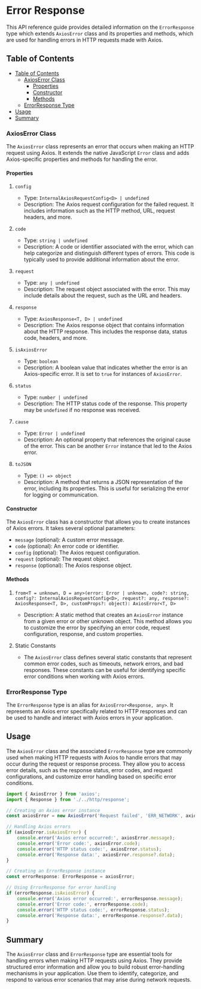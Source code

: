 # Error Response

This API reference guide provides detailed information on the `ErrorResponse` type which extends `AxiosError` class and its properties and methods, which are used for handling errors in HTTP requests made with Axios.

## Table of Contents

- [Table of Contents](#table-of-contents)
    - [AxiosError Class](#axioserror-class)
        - [Properties](#properties)
        - [Constructor](#constructor)
        - [Methods](#methods)
    - [ErrorResponse Type](#errorresponse-type)
- [Usage](#usage)
- [Summary](#summary)

### AxiosError Class

The `AxiosError` class represents an error that occurs when making an HTTP request using Axios. It extends the native JavaScript `Error` class and adds Axios-specific properties and methods for handling the error.

#### Properties

1. `config`
   - Type: `InternalAxiosRequestConfig<D> | undefined`
   - Description: The Axios request configuration for the failed request. It includes information such as the HTTP method, URL, request headers, and more.

2. `code`
   - Type: `string | undefined`
   - Description: A code or identifier associated with the error, which can help categorize and distinguish different types of errors. This code is typically used to provide additional information about the error.

3. `request`
   - Type: `any | undefined`
   - Description: The request object associated with the error. This may include details about the request, such as the URL and headers.

4. `response`
   - Type: `AxiosResponse<T, D> | undefined`
   - Description: The Axios response object that contains information about the HTTP response. This includes the response data, status code, headers, and more.

5. `isAxiosError`
   - Type: `boolean`
   - Description: A boolean value that indicates whether the error is an Axios-specific error. It is set to `true` for instances of `AxiosError`.

6. `status`
   - Type: `number | undefined`
   - Description: The HTTP status code of the response. This property may be `undefined` if no response was received.

7. `cause`
   - Type: `Error | undefined`
   - Description: An optional property that references the original cause of the error. This can be another `Error` instance that led to the Axios error.

8. `toJSON`
   - Type: `() => object`
   - Description: A method that returns a JSON representation of the error, including its properties. This is useful for serializing the error for logging or communication.

#### Constructor

The `AxiosError` class has a constructor that allows you to create instances of Axios errors. It takes several optional parameters:

- `message` (optional): A custom error message.
- `code` (optional): An error code or identifier.
- `config` (optional): The Axios request configuration.
- `request` (optional): The request object.
- `response` (optional): The Axios response object.

#### Methods

1. `from<T = unknown, D = any>(error: Error | unknown, code?: string, config?: InternalAxiosRequestConfig<D>, request?: any, response?: AxiosResponse<T, D>, customProps?: object): AxiosError<T, D>`
   - Description: A static method that creates an `AxiosError` instance from a given error or other unknown object. This method allows you to customize the error by specifying an error code, request configuration, response, and custom properties.

2. Static Constants
   - The `AxiosError` class defines several static constants that represent common error codes, such as timeouts, network errors, and bad responses. These constants can be useful for identifying specific error conditions when working with Axios errors.

### ErrorResponse Type

The `ErrorResponse` type is an alias for `AxiosError<Response, any>`. It represents an Axios error specifically related to HTTP responses and can be used to handle and interact with Axios errors in your application.

## Usage

The `AxiosError` class and the associated `ErrorResponse` type are commonly used when making HTTP requests with Axios to handle errors that may occur during the request or response process. They allow you to access error details, such as the response status, error codes, and request configurations, and customize error handling based on specific error conditions.

```javascript
import { AxiosError } from 'axios';
import { Response } from './../http/response';

// Creating an Axios error instance
const axiosError = new AxiosError('Request failed', 'ERR_NETWORK', axiosConfig, axiosRequest, axiosResponse);

// Handling Axios errors
if (axiosError.isAxiosError) {
    console.error('Axios error occurred:', axiosError.message);
    console.error('Error code:', axiosError.code);
    console.error('HTTP status code:', axiosError.status);
    console.error('Response data:', axiosError.response?.data);
}

// Creating an ErrorResponse instance
const errorResponse: ErrorResponse = axiosError;

// Using ErrorResponse for error handling
if (errorResponse.isAxiosError) {
    console.error('Axios error occurred:', errorResponse.message);
    console.error('Error code:', errorResponse.code);
    console.error('HTTP status code:', errorResponse.status);
    console.error('Response data:', errorResponse.response?.data);
}
```

## Summary

The `AxiosError` class and `ErrorResponse` type are essential tools for handling errors when making HTTP requests using Axios. They provide structured error information and allow you to build robust error-handling mechanisms in your application. Use them to identify, categorize, and respond to various error scenarios that may arise during network requests.
